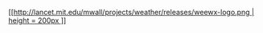 [[[http://lancet.mit.edu/mwall/projects/weather/releases/weewx-logo.png  | height = 200px ]] ](http://www.weewx.com)